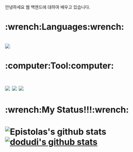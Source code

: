 안녕하세요 웹 백엔드에 대하여 배우고 있습니다.

<h1>:wrench:Languages:wrench:<h1>
<img src="https://img.shields.io/badge/Java-007396?style=flat-square&logo=Java&logoColor=white"/>
<h1>:computer:Tool:computer:<h1>
<img src="https://img.shields.io/badge/Unity-000000?style=flat-square&logo=Unity&logoColor=white"/> <img src="https://img.shields.io/badge/Github-181717?style=flat-square&logo=GitHub&logoColor=white"/> <img src="https://img.shields.io/badge/MySQL-4479A1?style=flat-square&logo=MySQL&logoColor=white"/>

<h1>:wrench:My Status!!!:wrench:<h1>
  
![Epistolas's github stats](https://github-readme-stats.vercel.app/api?username=dodudi&show_icons=true)
  [![dodudi's github stats](https://github-readme-stats.vercel.app/api/top-langs/?username=dodudi&show_icons=true&hide_border=true&title_color=004386&icon_color=004386&layout=compact)](https://github.com/dodudi)

